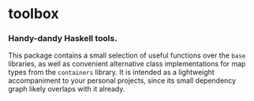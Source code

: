 # toolbox

### Handy-dandy Haskell tools.

This package contains a small selection of useful functions over the `base` libraries, as well as convenient alternative class implementations for map types from the `containers` library. It is intended as a lightweight accompaniment to your personal projects, since its small dependency graph likely overlaps with it already.
